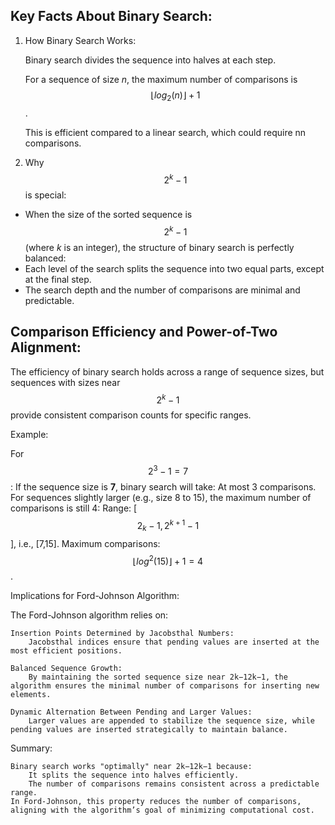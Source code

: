 ## Key Facts About Binary Search:

1. How Binary Search Works:

	Binary search divides the sequence into halves at each step.

	For a sequence of size *n*, the maximum number of comparisons is $$⌊log⁡_{2}(n)⌋+1$$.

	This is efficient compared to a linear search, which could require nn comparisons.

2. Why $$2^{k}−1$$ is special:

- When the size of the sorted sequence is $$2^{k}−1$$ (where *k* is an integer), the structure of binary search is perfectly balanced:
- Each level of the search splits the sequence into two equal parts, except at the final step.
- The search depth and the number of comparisons are minimal and predictable.

## Comparison Efficiency and Power-of-Two Alignment:

The efficiency of binary search holds across a range of sequence sizes, but sequences with sizes near $$2^{k}−1$$ provide consistent comparison counts for specific ranges.

Example:

For $$2^{3}−1=7$$:
	If the sequence size is **7**, binary search will take:
    	At most 3 comparisons.
	For sequences slightly larger (e.g., size 8 to 15), the maximum number of comparisons is still 4:
            Range: [$$2_{k}−1, 2^{k+1}−1$$], i.e., [7,15].
            Maximum comparisons: $$⌊log^{⁡2}(15)⌋+1=4$$.

Implications for Ford-Johnson Algorithm:

The Ford-Johnson algorithm relies on:

    Insertion Points Determined by Jacobsthal Numbers:
        Jacobsthal indices ensure that pending values are inserted at the most efficient positions.

    Balanced Sequence Growth:
        By maintaining the sorted sequence size near 2k−12k−1, the algorithm ensures the minimal number of comparisons for inserting new elements.

    Dynamic Alternation Between Pending and Larger Values:
        Larger values are appended to stabilize the sequence size, while pending values are inserted strategically to maintain balance.

Summary:

    Binary search works "optimally" near 2k−12k−1 because:
        It splits the sequence into halves efficiently.
        The number of comparisons remains consistent across a predictable range.
    In Ford-Johnson, this property reduces the number of comparisons, aligning with the algorithm’s goal of minimizing computational cost.
